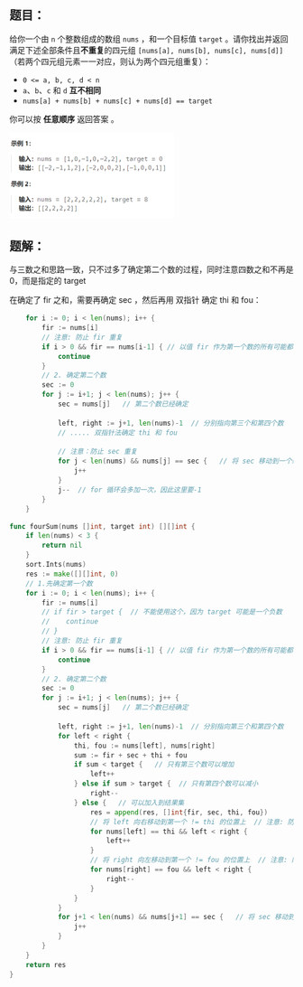 ## 题目：

给你一个由 `n` 个整数组成的数组 `nums` ，和一个目标值 `target` 。请你找出并返回满足下述全部条件且**不重复**的四元组 `[nums[a], nums[b], nums[c], nums[d]]` （若两个四元组元素一一对应，则认为两个四元组重复）：

- `0 <= a, b, c, d < n`
- `a`、`b`、`c` 和 `d` **互不相同**
- `nums[a] + nums[b] + nums[c] + nums[d] == target`

你可以按 **任意顺序** 返回答案 。

<img src="8-18.四数之和.assets/image-20240224221259218.png" alt="image-20240224221259218" style="zoom:50%;" />

## 题解：

与三数之和思路一致，只不过多了确定第二个数的过程，同时注意四数之和不再是0，而是指定的 target 

在确定了 fir 之和，需要再确定 sec ，然后再用 双指针 确定 thi 和 fou：

```go
    for i := 0; i < len(nums); i++ {
        fir := nums[i]
        // 注意: 防止 fir 重复
        if i > 0 && fir == nums[i-1] { // 以值 fir 作为第一个数的所有可能都已经被 nums[i-1] 列举过了
            continue
        }
        // 2. 确定第二个数
        sec := 0
        for j := i+1; j < len(nums); j++ {
            sec = nums[j]   // 第二个数已经确定
            
            left, right := j+1, len(nums)-1  // 分别指向第三个和第四个数
           	// ..... 双指针法确定 thi 和 fou
            
            // 注意：防止 sec 重复
            for j < len(nums) && nums[j] == sec {   // 将 sec 移动到一个新的数值上
                j++
            }
            j--  // for 循环会多加一次，因此这里要-1
        }
    }
```



```go
func fourSum(nums []int, target int) [][]int {
    if len(nums) < 3 {
        return nil
    }
    sort.Ints(nums)
    res := make([][]int, 0)
    // 1.先确定第一个数
    for i := 0; i < len(nums); i++ {
        fir := nums[i]
        // if fir > target {  // 不能使用这个，因为 target 可能是一个负数
        //    continue
        // }
        // 注意: 防止 fir 重复
        if i > 0 && fir == nums[i-1] { // 以值 fir 作为第一个数的所有可能都已经被 nums[i-1] 列举过了
            continue
        }
        // 2. 确定第二个数
        sec := 0
        for j := i+1; j < len(nums); j++ {
            sec = nums[j]   // 第二个数已经确定

            left, right := j+1, len(nums)-1  // 分别指向第三个和第四个数
            for left < right {
                thi, fou := nums[left], nums[right]
                sum := fir + sec + thi + fou
                if sum < target {   // 只有第三个数可以增加
                    left++
                } else if sum > target {  // 只有第四个数可以减小
                    right--
                } else {   // 可以加入到结果集
                    res = append(res, []int{fir, sec, thi, fou})
                    // 将 left 向右移动到第一个 != thi 的位置上  // 注意: 防止 thi 重复
                    for nums[left] == thi && left < right {
                        left++
                    }
                    // 将 right 向左移动到第一个 != fou 的位置上  // 注意: 防止 fou 重复
                    for nums[right] == fou && left < right {
                        right--
                    }
                }
            }
            for j+1 < len(nums) && nums[j+1] == sec {   // 将 sec 移动到一个新的数值上
                j++
            }
        }
    }
    return res
}
```

